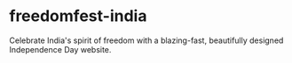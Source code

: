 # freedomfest-india
Celebrate India's spirit of freedom with a blazing-fast, beautifully designed Independence Day website.
